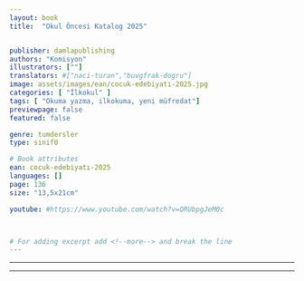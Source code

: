 ```yaml
---
layout: book
title:  "Okul Öncesi Katalog 2025"


publisher: damlapublishing
authors: "Komisyon"
illustrators: [""]
translators: #["naci-turan","buvgfrak-dogru"]
image: assets/images/ean/cocuk-edebiyatı-2025.jpg
categories: [ "İlkokul" ]
tags: [ "Okuma yazma, ilkokuma, yeni müfredat"]
previewpage: false
featured: false

genre: tumdersler
type: sinif0

# Book attributes
ean: cocuk-edebiyatı-2025
languages: []
page: 136
size: "13,5x21cm"

youtube: #https://www.youtube.com/watch?v=QRUbpgJeM0c



# For adding excerpt add <!--more--> and break the line
---
```



<hr>
<hr>